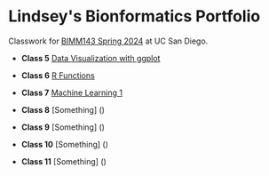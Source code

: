# Lindsey's Bionformatics Portfolio 

Classwork for [BIMM143 Spring 2024](https://bioboot.github.io/bimm143_S24/) at UC San Diego.

- **Class 5** [Data Visualization with ggplot](https://github.com/lindseychina/bimm143_github/blob/main/Lab%205/Class5.pdf)
  
- **Class 6** [R Functions](https://github.com/lindseychina/bimm143_github/blob/main/Lab%206/Lab-6.pdf)
  
- **Class 7** [Machine Learning 1](https://github.com/lindseychina/bimm143_github/blob/main/Lab%207/Lab-7.pdf)

- **Class 8** [Something] ()
  
- **Class 9** [Something] ()
  
- **Class 10** [Something] ()
  
- **Class 11** [Something] ()
